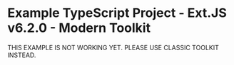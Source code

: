 # Example TypeScript Project - Ext.JS v6.2.0 - Modern Toolkit

THIS EXAMPLE IS NOT WORKING YET. PLEASE USE CLASSIC TOOLKIT INSTEAD.